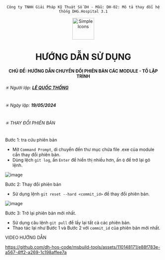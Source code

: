 <div align="center">

`Công ty TNHH Giải Pháp Kỹ Thuật Số DH - Mẫu: DH-02: Mô tả thay đổi hệ thống DHG.Hospital 3.1`

</div>

<div align="center">
  <img src="https://raw.githubusercontent.com/dh-hos/dhg.hospitalprinter/main/Deploy_Tools/Logo.ico" alt="Simple Icons" width=70>
  <h1>HƯỚNG DẪN SỬ DỤNG</h1>  
</div>
<div align="center">

#### CHỦ ĐỀ: HƯỚNG DẪN CHUYỂN ĐỔI PHIÊN BẢN CÁC MODULE - TỔ LẬP TRÌNH

</div>

###### :eight_spoked_asterisk: Người lập: [**LÊ QUỐC THỐNG**](https://github.com/lequocthong29)

###### :eight_spoked_asterisk: Ngày lập: **19/05/2024**

###### :eight_spoked_asterisk: THAY ĐỔI PHIÊN BẢN
Bước 1: tra cứu phiên bản
- Mở `Command Prompt`, di chuyển đến thư mục chứa file .exe của module cần thay đổi phiên bản.
- Dùng lệch `git log`, ấn `Enter` để hiển thị nhiều hơn, ấn `Q` để trở lại gõ lệnh.

![image](https://github.com/dh-hos-code/msbuild-tools/assets/110148171/7c726611-78bf-478b-abd9-4444e6441010)

Bước 2: Thay đổi phiên bản
- Sử dụng lệnh `git reset --hard <commit_id>` để thay đổi phiên bản.
  
![image](https://github.com/dh-hos-code/msbuild-tools/assets/110148171/10baa057-c024-4132-bac6-69f9b673a08e)

Bước 3: Trở lại phiên bản mới nhất.
- Sử dụng câu lệnh `git pull` để lấy lại tất cả các phiên bản.
- Thao tác lại như Bước 1 và Bước 2 với `commit_id` của phiên bản mới nhất.

VIDEO HƯỚNG DẪN

https://github.com/dh-hos-code/msbuild-tools/assets/110148171/e88f783e-a567-4ff2-a269-1c198affee7a





   










